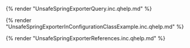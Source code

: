 {% render "UnsafeSpringExporterQuery.inc.qhelp.md" %}

{% render "UnsafeSpringExporterInConfigurationClassExample.inc.qhelp.md" %}

{% render "UnsafeSpringExporterReferences.inc.qhelp.md" %}

